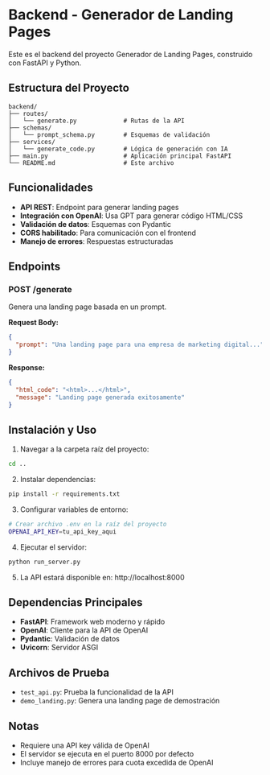 # Backend - Generador de Landing Pages

Este es el backend del proyecto Generador de Landing Pages, construido con FastAPI y Python.

## Estructura del Proyecto

```
backend/
├── routes/
│   └── generate.py             # Rutas de la API
├── schemas/
│   └── prompt_schema.py        # Esquemas de validación
├── services/
│   └── generate_code.py        # Lógica de generación con IA
├── main.py                     # Aplicación principal FastAPI
└── README.md                   # Este archivo
```

## Funcionalidades

- **API REST**: Endpoint para generar landing pages
- **Integración con OpenAI**: Usa GPT para generar código HTML/CSS
- **Validación de datos**: Esquemas con Pydantic
- **CORS habilitado**: Para comunicación con el frontend
- **Manejo de errores**: Respuestas estructuradas

## Endpoints

### POST /generate

Genera una landing page basada en un prompt.

**Request Body:**

```json
{
  "prompt": "Una landing page para una empresa de marketing digital..."
}
```

**Response:**

```json
{
  "html_code": "<html>...</html>",
  "message": "Landing page generada exitosamente"
}
```

## Instalación y Uso

1. Navegar a la carpeta raíz del proyecto:

```bash
cd ..
```

2. Instalar dependencias:

```bash
pip install -r requirements.txt
```

3. Configurar variables de entorno:

```bash
# Crear archivo .env en la raíz del proyecto
OPENAI_API_KEY=tu_api_key_aqui
```

4. Ejecutar el servidor:

```bash
python run_server.py
```

5. La API estará disponible en: http://localhost:8000

## Dependencias Principales

- **FastAPI**: Framework web moderno y rápido
- **OpenAI**: Cliente para la API de OpenAI
- **Pydantic**: Validación de datos
- **Uvicorn**: Servidor ASGI

## Archivos de Prueba

- `test_api.py`: Prueba la funcionalidad de la API
- `demo_landing.py`: Genera una landing page de demostración

## Notas

- Requiere una API key válida de OpenAI
- El servidor se ejecuta en el puerto 8000 por defecto
- Incluye manejo de errores para cuota excedida de OpenAI
